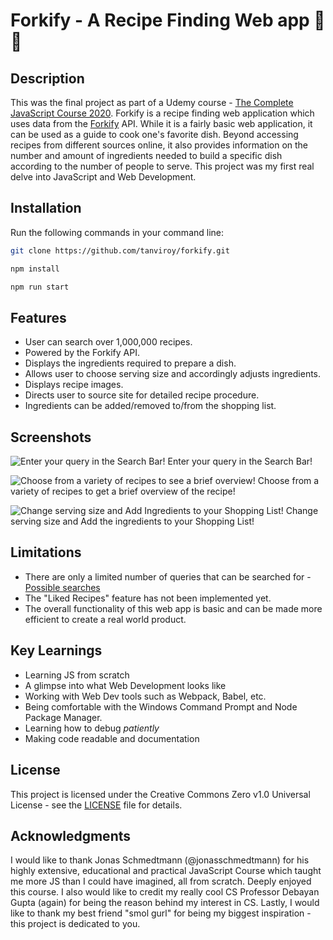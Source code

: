 # Forkify - A Recipe Finding Web app 🥣 🍴

## Description
This was the final project as part of a Udemy course - [The Complete JavaScript Course 2020](https://www.udemy.com/the-complete-javascript-course/).
Forkify is a recipe finding web application which uses data from the [Forkify](http://forkify-api.herokuapp.com/) API. While it is a fairly basic web application, it can be used as a guide to cook one's favorite dish. Beyond accessing recipes from different sources online, it also provides information on the number and amount of ingredients needed to build a specific dish according to the number of people to serve.
This project was my first real delve into JavaScript and Web Development. 

## Installation
Run the following commands in your command line:
```bash
git clone https://github.com/tanviroy/forkify.git

npm install

npm run start
```

## Features
- User can search over 1,000,000 recipes.
- Powered by the Forkify API.
- Displays the ingredients required to prepare a dish.
- Allows user to choose serving size and accordingly adjusts ingredients.
- Displays recipe images.
- Directs user to source site for detailed recipe procedure.
- Ingredients can be added/removed to/from the shopping list.

## Screenshots
![Enter your query in the Search Bar!](https://user-images.githubusercontent.com/61850850/82748691-af172500-9dc1-11ea-828b-97c8136037fd.png)
Enter your query in the Search Bar!

![Choose from a variety of recipes to see a brief overview!](https://user-images.githubusercontent.com/61850850/82748742-f56c8400-9dc1-11ea-815a-a144f74badf3.png)
Choose from a variety of recipes to get a brief overview of the recipe!

![Change serving size and Add Ingredients to your Shopping List!](https://user-images.githubusercontent.com/61850850/82748743-f7cede00-9dc1-11ea-849f-caf96b9f18e2.png)
Change serving size and Add the ingredients to your Shopping List!

## Limitations
* There are only a limited number of queries that can be searched for - [Possible searches](http://forkify-api.herokuapp.com/phrases.html) 
* The "Liked Recipes" feature has not been implemented yet.
* The overall functionality of this web app is basic and can be made more efficient to create a real world product. 

## Key Learnings
* Learning JS from scratch
* A glimpse into what Web Development looks like 
* Working with Web Dev tools such as Webpack, Babel, etc. 
* Being comfortable with the Windows Command Prompt and Node Package Manager. 
* Learning how to debug *patiently*
* Making code readable and documentation

## License
This project is licensed under the Creative Commons Zero v1.0 Universal License - see the [LICENSE](LICENSE) file for details.

## Acknowledgments
I would like to thank Jonas Schmedtmann (@jonasschmedtmann) for his highly extensive, educational and practical JavaScript Course which taught me more JS than I could have imagined, all from scratch. Deeply enjoyed this course. 
I also would like to credit my really cool CS Professor Debayan Gupta (again) for being the reason behind my interest in CS. 
Lastly, I would like to thank my best friend "smol gurl" for being my biggest inspiration - this project is dedicated to you. 
